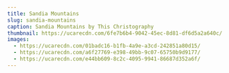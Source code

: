 ```yaml
---
title: Sandia Mountains
slug: sandia-mountains
caption: Sandia Mountains by This Christography
thumbnail: https://ucarecdn.com/6fe7b6b4-9042-45ec-8d81-df6d5a2a640c/
images:
  - https://ucarecdn.com/01badc16-b1fb-4a9e-a3cd-242851a80d15/
  - https://ucarecdn.com/a6f27769-e398-49bb-9c07-65750b9d9177/
  - https://ucarecdn.com/e44bb609-8c2c-4095-9941-86687d352a6f/
---
```

